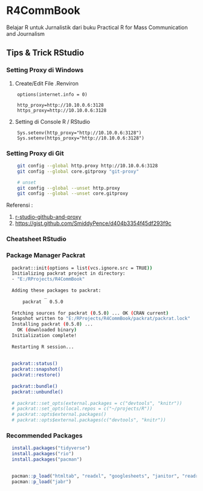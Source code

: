 # R4CommBook
Belajar R untuk Jurnalistik dari buku Practical R for Mass Communication and Journalism

## Tips & Trick RStudio

### Setting Proxy di Windows

1. Create/Edit File .Renviron
```
	options(internet.info = 0)

	http_proxy=http://10.10.0.6:3128
	https_proxy=http://10.10.0.6:3128
```

2. Setting di Console R / RStudio
```
	Sys.setenv(http_proxy="http://10.10.0.6:3128")
	Sys.setenv(https_proxy="http://10.10.0.6:3128")
```

### Setting Proxy di Git
```bash
	git config --global http.proxy http://10.10.0.6:3128
	git config --global core.gitproxy "git-proxy"

	# unset
	git config --global --unset http.proxy
	git config --global --unset core.gitproxy
```
Referensi : 
1. [r-studio-github-and-proxy](https://indranilgayen.wordpress.com/2017/01/16/r-studio-github-and-proxy/)
2. https://gist.github.com/SmiddyPence/d404b3354f45df293f9c

### Cheatsheet RStudio

### Package Manager Packrat
```bash
  packrat::init(options = list(vcs.ignore.src = TRUE))
  Initializing packrat project in directory:
  - "E:/RProjects/R4CommBook"
  
  Adding these packages to packrat:
              _      
      packrat   0.5.0
  
  Fetching sources for packrat (0.5.0) ... OK (CRAN current)
  Snapshot written to "E:/RProjects/R4CommBook/packrat/packrat.lock"
  Installing packrat (0.5.0) ... 
  	OK (downloaded binary)
  Initialization complete!
  
  Restarting R session...
  
  
  packrat::status()
  packrat::snapshot()
  packrat::restore()
  
  packrat::bundle()
  packrat::unbundle()
  
  # packrat::set_opts(external.packages = c("devtools", "knitr"))
  # packrat::set_opts(local.repos = c("~/projects/R"))
  # packrat::opts$external.packages()
  # packrat::opts$external.packages(c("devtools", "knitr"))

```

### Recommended Packages
```r
  install.packages("tidyverse")
  install.packages("rio")
  install.packages("pacman")
  
```

```r
  pacman::p_load("htmltab", "readxl", "googlesheets", "janitor", "readr", "tibble")
  pacman::p_load("jabr")
```


